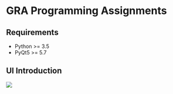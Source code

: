 # GRA Programming Assignments

## Requirements
- Python >= 3.5
- PyQt5 >= 5.7

## UI Introduction
<img src="http://void.moe/graph/GRA_UI_intro.png">
